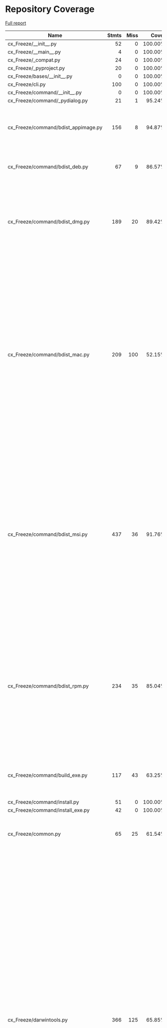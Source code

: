 # Repository Coverage

[Full report](https://htmlpreview.github.io/?https://github.com/X-EcutiOnner/cx_Freeze/blob/python-coverage-comment-action-data/htmlcov/index.html)

| Name                                  |    Stmts |     Miss |      Cover |   Missing |
|-------------------------------------- | -------: | -------: | ---------: | --------: |
| cx\_Freeze/\_\_init\_\_.py            |       52 |        0 |    100.00% |           |
| cx\_Freeze/\_\_main\_\_.py            |        4 |        0 |    100.00% |           |
| cx\_Freeze/\_compat.py                |       24 |        0 |    100.00% |           |
| cx\_Freeze/\_pyproject.py             |       20 |        0 |    100.00% |           |
| cx\_Freeze/bases/\_\_init\_\_.py      |        0 |        0 |    100.00% |           |
| cx\_Freeze/cli.py                     |      100 |        0 |    100.00% |           |
| cx\_Freeze/command/\_\_init\_\_.py    |        0 |        0 |    100.00% |           |
| cx\_Freeze/command/\_pydialog.py      |       21 |        1 |     95.24% |        85 |
| cx\_Freeze/command/bdist\_appimage.py |      156 |        8 |     94.87% |214, 272-273, 282-284, 289, 308 |
| cx\_Freeze/command/bdist\_deb.py      |       67 |        9 |     86.57% |83-84, 105-114, 120-121 |
| cx\_Freeze/command/bdist\_dmg.py      |      189 |       20 |     89.42% |179-180, 194-198, 217, 222, 230, 263, 289, 291, 372-381 |
| cx\_Freeze/command/bdist\_mac.py      |      209 |      100 |     52.15% |164-168, 189-190, 218-245, 252, 254, 258, 262-284, 293, 304-311, 319, 360, 366, 375-384, 393, 410-424, 444-461, 464-482, 485-487, 490-529 |
| cx\_Freeze/command/bdist\_msi.py      |      437 |       36 |     91.76% |159, 166, 260-261, 349-412, 427, 753-754, 757, 760, 1064-1069, 1079-1080, 1083-1091, 1107, 1137-1142, 1145-1150, 1172, 1226, 1230, 1272-1273 |
| cx\_Freeze/command/bdist\_rpm.py      |      234 |       35 |     85.04% |235-238, 318-322, 351-353, 405, 422, 442-443, 451, 454, 457, 460, 506-507, 522, 525-526, 535-549 |
| cx\_Freeze/command/build\_exe.py      |      117 |       43 |     63.25% |163-165, 169-198, 328-337, 342 |
| cx\_Freeze/command/install.py         |       51 |        0 |    100.00% |           |
| cx\_Freeze/command/install\_exe.py    |       42 |        0 |    100.00% |           |
| cx\_Freeze/common.py                  |       65 |       25 |     61.54% |30, 62-63, 65-66, 71-72, 75-76, 94-115 |
| cx\_Freeze/darwintools.py             |      366 |      125 |     65.85% |34, 141, 145-155, 178-180, 184-213, 239-240, 251-256, 259-270, 284, 287-288, 303, 305, 309-320, 347-349, 359-364, 397, 400, 413, 417, 423, 434, 438, 456-471, 475-479, 489-490, 494, 505, 510, 525-529, 550, 569-574, 579, 598-602, 620-624, 649-682 |
| cx\_Freeze/dep\_parser.py             |      293 |       26 |     91.13% |121-122, 166, 172, 181, 193-198, 201, 264, 295, 305, 308-310, 313, 320-321, 387-389, 403, 423-425 |
| cx\_Freeze/exception.py               |        8 |        0 |    100.00% |           |
| cx\_Freeze/executable.py              |      153 |        0 |    100.00% |           |
| cx\_Freeze/finder.py                  |      487 |       53 |     89.12% |143, 145, 166, 235-237, 289-290, 305, 409, 411, 463-464, 468-469, 478-481, 488-490, 503, 518-521, 537, 559-573, 592, 598, 604, 780-799, 813-814 |
| cx\_Freeze/freezer.py                 |      770 |       96 |     87.53% |214-216, 226, 234, 245-247, 301, 338-339, 344-345, 378, 430, 466-471, 473-478, 482-483, 485-486, 674-679, 709-713, 728, 754, 761-764, 815, 909-910, 914-920, 926, 930, 937, 946-951, 956-961, 994-1007, 1011, 1059, 1105-1108, 1120, 1156-1163, 1175, 1271, 1385-1389, 1410-1411, 1420, 1424 |
| cx\_Freeze/icons/\_\_init\_\_.py      |        0 |        0 |    100.00% |           |
| cx\_Freeze/module.py                  |      350 |       44 |     87.43% |52-58, 60, 67, 105, 111, 159-160, 177-180, 235, 266, 277, 281-282, 290, 300, 305-306, 322-323, 327-330, 333, 349-356, 361-364, 385, 395, 447 |
| cx\_Freeze/setupwriter.py             |       78 |       78 |      0.00% |     3-126 |
| cx\_Freeze/winmsvcr.py                |        3 |        0 |    100.00% |           |
| cx\_Freeze/winmsvcr\_repack.py        |      158 |       15 |     90.51% |110-111, 113-114, 139-140, 142-143, 241-244, 252-253, 312 |
| cx\_Freeze/winversioninfo.py          |      211 |       10 |     95.26% |56, 142-143, 227-229, 236-238, 382 |
|                             **TOTAL** | **4665** |  **724** | **84.48%** |           |


## Setup coverage badge

Below are examples of the badges you can use in your main branch `README` file.

### Direct image

[![Coverage badge](https://raw.githubusercontent.com/X-EcutiOnner/cx_Freeze/python-coverage-comment-action-data/badge.svg)](https://htmlpreview.github.io/?https://github.com/X-EcutiOnner/cx_Freeze/blob/python-coverage-comment-action-data/htmlcov/index.html)

This is the one to use if your repository is private or if you don't want to customize anything.

### [Shields.io](https://shields.io) Json Endpoint

[![Coverage badge](https://img.shields.io/endpoint?url=https://raw.githubusercontent.com/X-EcutiOnner/cx_Freeze/python-coverage-comment-action-data/endpoint.json)](https://htmlpreview.github.io/?https://github.com/X-EcutiOnner/cx_Freeze/blob/python-coverage-comment-action-data/htmlcov/index.html)

Using this one will allow you to [customize](https://shields.io/endpoint) the look of your badge.
It won't work with private repositories. It won't be refreshed more than once per five minutes.

### [Shields.io](https://shields.io) Dynamic Badge

[![Coverage badge](https://img.shields.io/badge/dynamic/json?color=brightgreen&label=coverage&query=%24.message&url=https%3A%2F%2Fraw.githubusercontent.com%2FX-EcutiOnner%2Fcx_Freeze%2Fpython-coverage-comment-action-data%2Fendpoint.json)](https://htmlpreview.github.io/?https://github.com/X-EcutiOnner/cx_Freeze/blob/python-coverage-comment-action-data/htmlcov/index.html)

This one will always be the same color. It won't work for private repos. I'm not even sure why we included it.

## What is that?

This branch is part of the
[python-coverage-comment-action](https://github.com/marketplace/actions/python-coverage-comment)
GitHub Action. All the files in this branch are automatically generated and may be
overwritten at any moment.